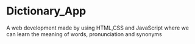 # Dictionary_App
A web development made by using HTML,CSS and JavaScript where we can learn the meaning of words, pronunciation and synonyms
